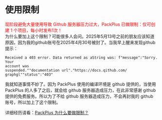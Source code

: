 # 使用限制

<div style="color:red">现阶段避免大量使用导致 Github 服务器压力过大，PackPlus 已做限制：仅可创建 1 个项目，每小时发布1次！</div>  
为什么要加上这个限制？可能很多人会问。2025年5月13号之前的朋友应该知道原因，因为我的github账号在2025年4月30号被封了。当我早上醒来发现github提示：

```shell
Received a 403 error. Data returned as aString was: f"message":"Sorry. Your
account was
suspended.""documentation url"."https://docs.qithub.com/
graphgl""status":"403"
```

我就知道事情不妙了。因为 PackPlus 使用的编译环境是 github 提供的，当使用 PackPlus 的人多了之后，就会给 github 服务器造成压力，在此非常感谢 github 提供的免费服务。所以为了不给 github 服务器造成压力，不会再封我的 github 账号，所以加上了这个限制。

详细经历请看：[PackPlus 为什么要做限制？](https://juejin.cn/post/7504461472237404214)
